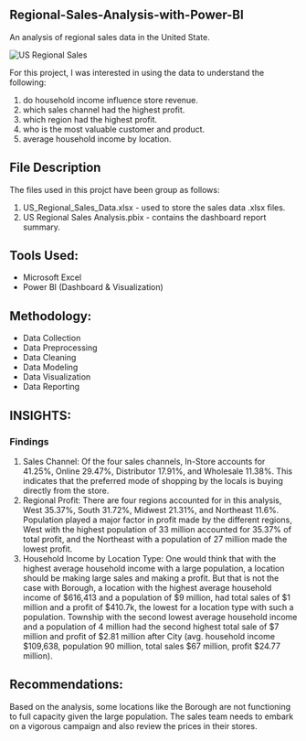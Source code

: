 ## Regional-Sales-Analysis-with-Power-BI
An analysis of regional sales data in the United State.


![US Regional Sales](https://user-images.githubusercontent.com/36298235/221129623-7be9809f-e9c9-4046-ae0c-5e4b0532a0a7.JPG)

For this project, I was interested in using the data to understand the following:
1. do household income influence store revenue.
2. which sales channel had the highest profit.
3. which region had the highest profit.
4. who is the most valuable customer and product.
5. average household income by location.

## File Description
The files used in this projct have been group as follows:
1. US_Regional_Sales_Data.xlsx - used to store the sales data .xlsx files.
2. US Regional Sales Analysis.pbix - contains the dashboard report summary.

## Tools Used:
- Microsoft Excel
- Power BI (Dashboard & Visualization)
## Methodology:
- Data Collection
- Data Preprocessing
- Data Cleaning
- Data Modeling
- Data Visualization
- Data Reporting
## INSIGHTS:
### Findings
1. Sales Channel: Of the four sales channels, In-Store accounts for 41.25%, Online 29.47%, Distributor 17.91%, and Wholesale 11.38%. This indicates that the preferred mode of shopping by the locals is buying directly from the store.
2. Regional Profit: There are four regions accounted for in this analysis, West 35.37%, South 31.72%, Midwest 21.31%, and Northeast 11.6%. Population played a major factor in profit made by the different regions, West with the highest population of 33 million accounted for 35.37% of total profit, and the Northeast with a population of 27 million made the lowest profit.
3. Household Income by Location Type: One would think that with the highest average household income with a large population, a location should be making large sales and making a profit. But that is not the case with Borough, a location with the highest average household income of $616,413 and a population of $9 million, had total sales of $1 million and a profit of $410.7k, the lowest for a location type with such a population. Township with the second lowest average household income and a population of 4 million had the second highest total sale of $7 million and profit of $2.81 million after City (avg. household income $109,638, population 90 million, total sales $67 million, profit $24.77 million).
## Recommendations:
Based on the analysis, some locations like the Borough are not functioning to full capacity given the large population. The sales team needs to embark on a vigorous campaign and also review the prices in their stores.
